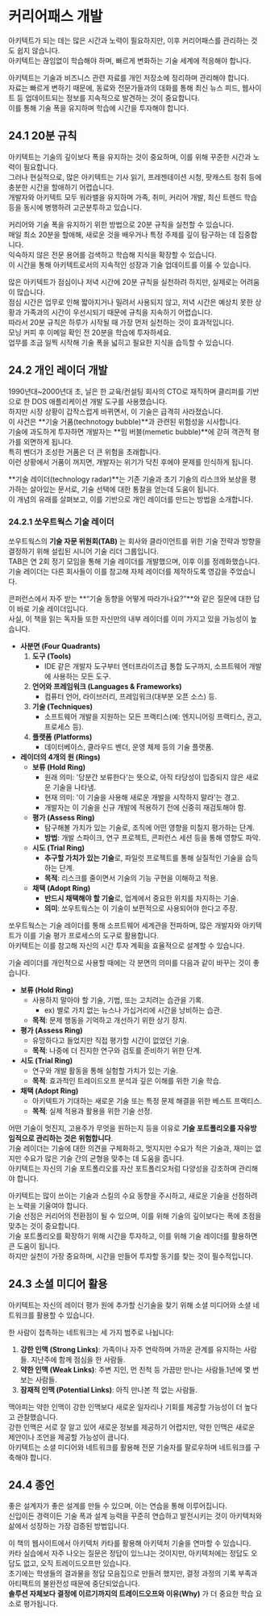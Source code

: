 # 커리어패스 개발

아키텍트가 되는 데는 많은 시간과 노력이 필요하지만, 이후 커리어패스를 관리하는 것도 쉽지 않습니다.  
아키텍트는 끊임없이 학습해야 하며, 빠르게 변화하는 기술 세계에 적응해야 합니다.

아키텍트는 기술과 비즈니스 관련 자료를 개인 저장소에 정리하며 관리해야 합니다.  
자료는 빠르게 변하기 때문에, 동료와 전문가들과의 대화를 통해 최신 뉴스 피드, 웹사이트 등 업데이트되는 정보를 지속적으로 발견하는 것이 중요합니다.  
이를 통해 기술 폭을 유지하며 학습에 시간을 투자해야 합니다.

## 24.1 20분 규칙

아키텍트는 기술의 깊이보다 폭을 유지하는 것이 중요하며, 이를 위해 꾸준한 시간과 노력이 필요합니다.  
그러나 현실적으로, 많은 아키텍트는 기사 읽기, 프레젠테이션 시청, 팟캐스트 청취 등에 충분한 시간을 할애하기 어렵습니다.  
개발자와 아키텍트 모두 워라밸을 유지하며 가족, 취미, 커리어 개발, 최신 트렌드 학습 등을 동시에 병행하려 고군분투하고 있습니다.

커리어와 기술 폭을 유지하기 위한 방법으로 20분 규칙을 실천할 수 있습니다.  
매일 최소 20분을 할애해, 새로운 것을 배우거나 특정 주제를 깊이 탐구하는 데 집중합니다.  
익숙하지 않은 전문 용어를 검색하고 학습해 지식을 확장할 수 있습니다.  
이 시간을 통해 아키텍트로서의 지속적인 성장과 기술 업데이트를 이룰 수 있습니다.

많은 아키텍트가 점심이나 저녁 시간에 20분 규칙을 실천하려 하지만, 실제로는 어려움이 많습니다.  
점심 시간은 업무로 인해 짧아지거나 밀려서 사용되지 않고, 저녁 시간은 예상치 못한 상황과 가족과의 시간이 우선시되기 때문에 규칙을 지속하기 어렵습니다.  
따라서 20분 규칙은 하루가 시작될 때 가장 먼저 실천하는 것이 효과적입니다.  
모닝 커피 후 이메일 확인 전 20분을 학습에 투자하세요.  
업무를 조금 일찍 시작해 기술 폭을 넓히고 필요한 지식을 습득할 수 있습니다.

## 24.2 개인 레이더 개발

1990년대~2000년대 초, 닐은 한 교육/컨설팅 회사의 CTO로 재직하며 클리퍼를 기반으로 한 DOS 애플리케이션 개발 도구를 사용했습니다.  
하지만 시장 상황이 갑작스럽게 바뀌면서, 이 기술은 급격히 사라졌습니다.  
이 사건은 **기술 거품(technotogy bubble)**과 관련된 위험성을 시사합니다.  
기술에 과도하게 투자하면 개발자는 **밈 버블(memetic bubble)**에 갇혀 객관적 평가를 외면하게 됩니다.  
특히 벤더가 조성한 거품은 더 큰 위험을 초래합니다.  
이런 상황에서 거품이 꺼지면, 개발자는 위기가 닥친 후에야 문제를 인식하게 됩니다.

**기술 레이더(technology radar)**는 기존 기술과 초기 기술의 리스크와 보상을 평가하는 살아있는 문서로, 기술 선택에 대한 통찰을 얻는데 도움이 됩니다.  
이 개념의 유래를 살펴보고, 이를 기반으로 개인 레이더를 만드는 방법을 소개합니다.

### 24.2.1 쏘우트웍스 기술 레이더

쏘우트웍스의 **기술 자문 위원회(TAB)** 는 회사와 클라이언트를 위한 기술 전략과 방향을 결정하기 위해 설립된 시니어 기술 리더 그룹입니다.  
TAB은 연 2회 정기 모임을 통해 기술 레이더를 개발했으며, 이후 이를 정례화했습니다.  
기술 레이더는 다른 회사들이 이를 참고해 자체 레이더를 제작하도록 영감을 주었습니다.

콘퍼런스에서 자주 받는 **“기술 동향을 어떻게 따라가나요?”**와 같은 질문에 대한 답이 바로 기술 레이더입니다.  
사실, 이 책을 읽는 독자들 또한 자신만의 내부 레이더를 이미 가지고 있을 가능성이 높습니다.

- **사분면 (Four Quadrants)**
  1. **도구 (Tools)**
     - IDE 같은 개발자 도구부터 엔터프라이즈급 통합 도구까지, 소프트웨어 개발에 사용하는 모든 도구.
  2. **언어와 프레임워크 (Languages & Frameworks)**
     - 컴퓨터 언어, 라이브러리, 프레임워크(대부분 오픈 소스) 등.
  3. **기술 (Techniques)**
     - 소프트웨어 개발을 지원하는 모든 프랙티스(예: 엔지니어링 프랙티스, 권고, 프로세스 등).
  4. **플랫폼 (Platforms)**
     - 데이터베이스, 클라우드 벤더, 운영 체제 등의 기술 플랫폼.
- **레이더의 4개의 원 (Rings)**
  - **보류 (Hold Ring)**
    - 원래 의미: '당분간 보류한다'는 뜻으로, 아직 타당성이 입증되지 않은 새로운 기술을 나타냄.
    - 현재 의미: '이 기술을 사용해 새로운 개발을 시작하지 말라'는 경고.
    - 개발자는 이 기술을 신규 개발에 적용하기 전에 신중히 재검토해야 함.
  - **평가 (Assess Ring)**
    - 탐구해볼 가치가 있는 기술로, 조직에 어떤 영향을 미칠지 평가하는 단계.
    - **방법**: 개발 스파이크, 연구 프로젝트, 콘퍼런스 세션 등을 통해 영향도 파악.
  - **시도 (Trial Ring)**
    - **추구할 가치가 있는 기술**로, 파일럿 프로젝트를 통해 실질적인 기술을 습득하는 단계.
    - **목적**: 리스크를 줄이면서 기술의 기능 구현을 이해하고 적용.
  - **채택 (Adopt Ring)**
    - **반드시 채택해야 할 기술**로, 업계에서 중요한 위치를 차지하는 기술.
    - **의미**: 쏘우트웍스는 이 기술이 보편적으로 사용되어야 한다고 주장.

쏘우트웍스는 기술 레이더를 통해 소프트웨어 세계관을 전파하며, 많은 개발자와 아키텍트가 이를 기술 평가 프로세스의 도구로 활용합니다.  
아키텍트는 이를 참고해 자신의 시간 투자 계획을 효율적으로 설계할 수 있습니다.

기술 레이더를 개인적으로 사용할 때에는 각 분면의 의미를 다음과 같이 바꾸는 것이 좋습니다.

- **보류 (Hold Ring)**
  - 사용하지 말아야 할 기술, 기법, 또는 고치려는 습관을 기록.
    - ex) 별로 가치 없는 뉴스나 가십거리에 시간을 낭비하는 습관.
  - **목적**: 문제 행동을 기억하고 개선하기 위한 상기 장치.
- **평가 (Assess Ring)**
  - 유망하다고 들었지만 직접 평가할 시간이 없었던 기술.
  - **목적**: 나중에 더 진지한 연구와 검토를 준비하기 위한 단계.
- **시도 (Trial Ring)**
  - 연구와 개발 활동을 통해 실험할 가치가 있는 기술.
  - **목적**: 효과적인 트레이드오프 분석과 깊은 이해를 위한 기술 학습.
- **채택 (Adopt Ring)**
  - 아키텍트가 기대하는 새로운 기술 또는 특정 문제 해결을 위한 베스트 프랙티스.
  - **목적**: 실제 적용과 활용을 위한 기술 선정.

어떤 기술이 멋진지, 고용주가 무엇을 원하는지 등을 이유로 **기술 포트폴리오를 자유방임적으로 관리하는 것은 위험합니다**.  
기술 레이더는 기술에 대한 의견을 구체화하고, 멋지지만 수요가 적은 기술과, 재미는 없지만 수요가 많은 기술 간의 균형을 맞추는 데 도움을 줍니다.  
아키텍트는 자신의 기술 포트폴리오를 자산 포트폴리오처럼 다양성을 강조하며 관리해야 합니다.

아키텍트는 많이 쓰이는 기술과 스킬의 수요 동향을 주시하고, 새로운 기술을 선점하려는 노력을 기울여야 합니다.  
기술 선점은 커리어의 전환점이 될 수 있으며, 이를 위해 기술의 깊이보다는 폭에 초점을 맞추는 것이 중요합니다.  
기술 포트폴리오를 확장하기 위해 시간을 투자하고, 이를 위해 기술 레이더를 활용하면 큰 도움이 됩니다.  
하지만 실천이 가장 중요하며, 시간을 만들어 투자할 동기를 찾는 것이 필수적입니다.

## 24.3 소셜 미디어 활용

아키텍트는 자신의 레이더 평가 원에 추가할 신기술을 찾기 위해 소셜 미디어와 소셜 네트워크를 활용할 수 있습니다.

한 사람이 접촉하는 네트워크는 세 가지 범주로 나뉩니다:

1. **강한 인맥 (Strong Links)**: 가족이나 자주 연락하며 가까운 관계를 유지하는 사람들. 지난주에 함께 점심을 한 사람들.
2. **약한 인맥 (Weak Links)**: 주변 지인, 먼 친척 등 가끔만 만나는 사람들.1년에 몇 번 보는 사람들.
3. **잠재적 인맥 (Potential Links)**: 아직 만나본 적 없는 사람들.

맥아피는 약한 인맥이 강한 인맥보다 새로운 일자리나 기회를 제공할 가능성이 더 높다고 관찰했습니다.  
강한 인맥은 서로 잘 알고 있어 새로운 정보를 제공하기 어렵지만, 약한 인맥은 새로운 제안이나 조언을 제공할 가능성이 큽니다.  
아키텍트는 소셜 미디어와 네트워크를 활용해 전문 기술자를 팔로우하며 네트워크를 구축해야 합니다.

## 24.4 종언

좋은 설계자가 좋은 설계를 만들 수 있으며, 이는 연습을 통해 이루어집니다.  
신입이든 경력이든 기술 폭과 설계 능력을 꾸준히 연습하고 발전시키는 것이 아키텍처와 삶에서 성장하는 가장 검증된 방법입니다.

이 책의 웹사이트에서 아키텍처 카타를 활용해 아키텍처 기술을 연마할 수 있습니다.  
카타 실습에서 자주 나오는 질문은 정답이 있느냐는 것이지만, 아키텍처에는 정답도 오답도 없고, 오직 트레이드오프만 있습니다.  
초기에는 학생들의 결과물을 정답 모음집으로 만들려 했지만, 결정 과정의 기록 부족과 아티팩트의 불완전성 때문에 중단되었습니다.  
**솔루션 자체보다 결정에 이르기까지의 트레이드오프와 이유(Why)** 가 더 중요한 학습 요소로 평가됩니다.
